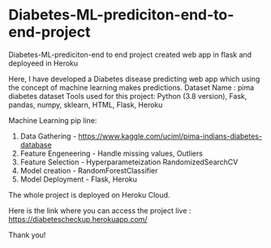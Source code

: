 # Diabetes-ML-prediciton-end-to-end-project
Diabetes-ML-prediciton-end to end project created web app in flask and deployeed in Heroku


Here, I have developed a Diabetes disease predicting web app which using the concept of machine learning makes predictions.
Dataset Name : pima diabetes dataset
Tools used for this project: Python (3.8 version), Fask, pandas, numpy, sklearn, HTML, Flask, Heroku

Machine Learning pip line:

  1. Data Gathering - https://www.kaggle.com/uciml/pima-indians-diabetes-database
  2. Feature Engeneering - Handle missing values, Outliers
  3. Feature Selection - Hyperparameteization RandomizedSearchCV
  4. Model creation - RandomForestClassifier
  5. Model Deployment - Flask, Heroku
    
    
The whole project is deployed on Heroku Cloud.

Here is the link where you can access the project live : https://diabetescheckup.herokuapp.com/

Thank you!
